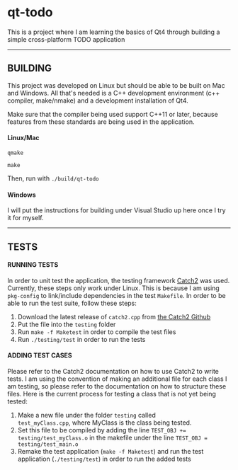 # qt-todo

This is a project where I am learning the basics of Qt4 through building a
simple cross-platform TODO application

---

## BUILDING

This project was developed on Linux but should be able to be built on Mac and
Windows. All that's needed is a C++ development environment (c++ compiler,
make/nmake) and a development installation of Qt4.

Make sure that the compiler being used support C++11 or later, because features
from these standards are being used in the application.

#### Linux/Mac

`qmake`

`make`

Then, run with `./build/qt-todo`

#### Windows

I will put the instructions for building under Visual Studio up here once I
try it for myself.

---

## TESTS

#### RUNNING TESTS

In order to unit test the application, the testing framework 
[Catch2](https://github.com/catchorg/Catch2) was used. Currently, these steps
only work under Linux. This is because I am using `pkg-config` to link/include
dependencies in the test `Makefile`. In order to be able to run the test suite, 
follow these steps:

1. Download the latest release of `catch2.cpp` from
    [the Catch2 Github](https://github.com/catchorg/Catch2/releases)
2. Put the file into the `testing` folder
3. Run `make -f Maketest` in order to compile the test files
4. Run `./testing/test` in order to run the tests

#### ADDING TEST CASES

Please refer to the Catch2 documentation on how to use Catch2 to write tests.
I am using the convention of making an additional file for each class I am
testing, so please refer to the documentation on how to structure these files.
Here is the current process for testing a class that is not yet being tested:

1. Make a new file under the folder `testing` called        
    `test_myClass.cpp`, where MyClass is the class being tested.
2. Set this file to be compiled by adding the line
    `TEST_OBJ += testing/test_myClass.o` in the makefile under the line
    `TEST_OBJ = testing/test_main.o`
3. Remake the test application (`make -f Maketest`) and run the test
    application (`./testing/test`) in order to run the added tests
